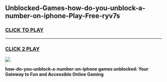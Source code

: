
## Unblocked-Games-how-do-you-unblock-a-number-on-iphone-Play-Free-ryv7s
<h3>
<a href="https://premium76.site?title=how-do-you-unblock-a-number-on-iphone&ref=21A">CLICK TO PLAY</a></h3>
<hr>

<h3>
<a href="https://premium76.site?title=how-do-you-unblock-a-number-on-iphone&ref=21A">CLICK 2 PLAY</a>
  
</h3>

<a href="https://premium76.site?title=how-do-you-unblock-a-number-on-iphone&ref=21A"><img src="https://clearcache.store/games.png"></a>


**how-do-you-unblock-a-number-on-iphone games unblocked: Your Gateway to Fun and Accessible Online Gaming**
